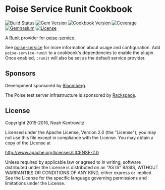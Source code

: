 # Poise Service Runit Cookbook

[![Build Status](https://img.shields.io/travis/poise/poise-service-runit.svg)](https://travis-ci.org/poise/poise-service-runit)
[![Gem Version](https://img.shields.io/gem/v/poise-service-runit.svg)](https://rubygems.org/gems/poise-service-runit)
[![Cookbook Version](https://img.shields.io/cookbook/v/poise-service-runit.svg)](https://supermarket.chef.io/cookbooks/poise-service-runit)
[![Coverage](https://img.shields.io/codecov/c/github/poise/poise-service-runit.svg)](https://codecov.io/github/poise/poise-service-runit)
[![Gemnasium](https://img.shields.io/gemnasium/poise/poise-service-runit.svg)](https://gemnasium.com/poise/poise-service-runit)
[![License](https://img.shields.io/badge/license-Apache_2-blue.svg)](https://www.apache.org/licenses/LICENSE-2.0)

A [Runit](http://smarden.org/runit/) provider for
[poise-service](https://github.com/poise/poise-service).

See [poise-service](https://github.com/poise/poise-service) for more information
about usage and configuration. Add `poise-service-runit` to a cookbook's
dependencies to enable the plugin. Once enabled, `:runit` will also be set as
the default service provider.

## Sponsors

Development sponsored by [Bloomberg](http://www.bloomberg.com/company/technology/).

The Poise test server infrastructure is sponsored by [Rackspace](https://rackspace.com/).

## License

Copyright 2015-2016, Noah Kantrowitz

Licensed under the Apache License, Version 2.0 (the "License");
you may not use this file except in compliance with the License.
You may obtain a copy of the License at

http://www.apache.org/licenses/LICENSE-2.0

Unless required by applicable law or agreed to in writing, software
distributed under the License is distributed on an "AS IS" BASIS,
WITHOUT WARRANTIES OR CONDITIONS OF ANY KIND, either express or implied.
See the License for the specific language governing permissions and
limitations under the License.
